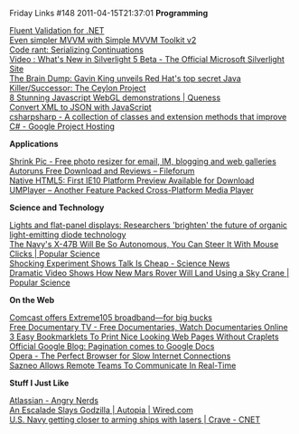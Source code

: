 Friday Links #148
2011-04-15T21:37:01
**Programming**

[Fluent Validation for .NET ](http://fluentvalidation.codeplex.com/)   
[Even simpler MVVM with Simple MVVM Toolkit v2](http://coolthingoftheday.blogspot.com/2011/04/even-simpler-mvvm-with-simple-mvvm.html)   
[Code rant: Serializing Continuations](http://mikehadlow.blogspot.com/2011/04/serializing-continuations.html)   
[Video : What's New in Silverlight 5 Beta - The Official Microsoft Silverlight Site](http://www.silverlight.net/learn/videos/all/whats-new-in-silverlight-5-beta/)   
[The Brain Dump: Gavin King unveils Red Hat's top secret Java Killer/Successor: The Ceylon Project ](http://blog.talawah.net/2011/04/gavin-king-unviels-red-hats-top-secret.html)   
[8 Stunning Javascript WebGL demonstrations | Queness](http://www.queness.com/post/7459/8-stunning-javascript-webgl-demonstrations)   
[Convert XML to JSON with JavaScript ](http://davidwalsh.name/convert-xml-json?utm_source=javascriptweekly&utm_medium=email)   
[csharpsharp - A collection of classes and extension methods that improve C# - Google Project Hosting](http://code.google.com/p/csharpsharp/)

**Applications**

[Shrink Pic - Free photo resizer for email, IM, blogging and web galleries](http://www.onthegosoft.com/shrink_pic.htm)   
[Autoruns Free Download and Reviews – Fileforum](http://fileforum.betanews.com/detail/Autoruns/1092024321/1?utm_source=feedburner&utm_medium=feed&utm_campaign=Feed%3A+fileforum%2Ffull+%28Fileforum+-+full+feed%29)   
[Native HTML5: First IE10 Platform Preview Available for Download](http://blogs.msdn.com/b/ie/archive/2011/04/12/native-html5-first-ie10-platform-preview-available-for-download.aspx)   
[UMPlayer – Another Feature Packed Cross-Platform Media Player ](http://www.makeuseof.com/tag/umplayer-feature-packed-crossplatform-media-player/)

**Science and Technology**

[Lights and flat-panel displays: Researchers 'brighten' the future of organic light-emitting diode technology ](http://www.sciencedaily.com/releases/2011/04/110414151534.htm?utm_source=feedburner&utm_medium=feed&utm_campaign=Feed%3A+sciencedaily+%28ScienceDaily%3A+Latest+Science+News%29)   
[The Navy's X-47B Will Be So Autonomous, You Can Steer It With Mouse Clicks | Popular Science](http://www.popsci.com/technology/article/2011-04/navys-x-47b-will-be-so-autonomous-pilots-will-fly-it-mouse-clicks)   
[Shocking Experiment Shows Talk Is Cheap - Science News ](http://www.sciencenews.org/view/generic/id/72278/title/Shocking_experiment_shows_talk_is_cheap)   
[Dramatic Video Shows How New Mars Rover Will Land Using a Sky Crane | Popular Science](http://www.popsci.com/technology/article/2011-04/video-new-mars-rover-will-land-using-sky-crane-solar-system-first)

**On the Web**

[Comcast offers Extreme105 broadband—for big bucks](http://news.consumerreports.org/electronics/2011/04/comcasts-high-speed-extreme105-internet-service-goes-out-to-40-million.html?EXTKEY=I72RSE0)   
[Free Documentary TV - Free Documentaries, Watch Documentaries Online](http://www.freedocumentary.tv/)   
[3 Easy Bookmarklets To Print Nice Looking Web Pages Without Craplets ](http://www.makeuseof.com/tag/3-easy-bookmarklets-print-nice-web-pages-craplets/)   
[Official Google Blog: Pagination comes to Google Docs](http://googleblog.blogspot.com/2011/04/pagination-comes-to-google-docs.html?utm_source=feedburner&utm_medium=feed&utm_campaign=Feed%3A+blogspot%2FMKuf+%28Official+Google+Blog%29)   
[Opera - The Perfect Browser for Slow Internet Connections](http://www.labnol.org/software/opera-for-slow-internet/19106/)   
[Sazneo Allows Remote Teams To Communicate In Real-Time ](http://www.makeuseof.com/tag/sazneo-remote-teams-communicate-realtime/)

**Stuff I Just Like**

[Atlassian - Angry Nerds ](http://www.atlassian.com/en/angrynerds)   
[An Escalade Slays Godzilla | Autopia | Wired.com](http://www.wired.com/autopia/2011/04/an-escalade-slays-godzilla/)   
[U.S. Navy getting closer to arming ships with lasers | Crave - CNET ](http://news.cnet.com/8301-17938_105-20052949-1.html?part=rss&subj=news&tag=2547-1_3-0-20)
